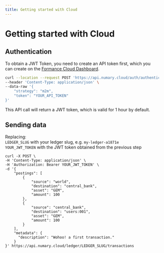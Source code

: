 ```yaml
---
title: Getting started with Cloud
---
```

# Getting started with Cloud

## Authentication

To obtain a JWT Token, you need to create an API token first, which you can create on the [Formance Cloud Dashboard](https://my.numary.cloud/integrations).

```bash
curl --location --request POST 'https://api.numary.cloud/auth/authenticate/tokens' \
--header 'Content-Type: application/json' \
--data-raw '{
    "strategy": "m2m",
    "token": "YOUR_API_TOKEN"
}'
```
This API call will return a JWT token, which is valid for 1 hour by default.

## Sending data

Replacing:  
`LEDGER_SLUG` with your ledger slug, e.g. `my-ledger-a1871e`  
`YOUR_JWT_TOKEN` with the JWT token obtained from the previous step

```shell
curl -X POST \
-H 'Content-Type: application/json' \
-H 'Authorization: Bearer YOUR_JWT_TOKEN' \
-d '{
    "postings": [
        {
            "source": "world",
            "destination": "central_bank",
            "asset": "GEM",
            "amount": 100
        },
        {
            "source": "central_bank",
            "destination": "users:001",
            "asset": "GEM",
            "amount": 100
        }
    ],
    "metadata": {
      "description": "Wohoo! a first transaction."
    }
}' https://api.numary.cloud/ledger/LEDGER_SLUG/transactions
```
